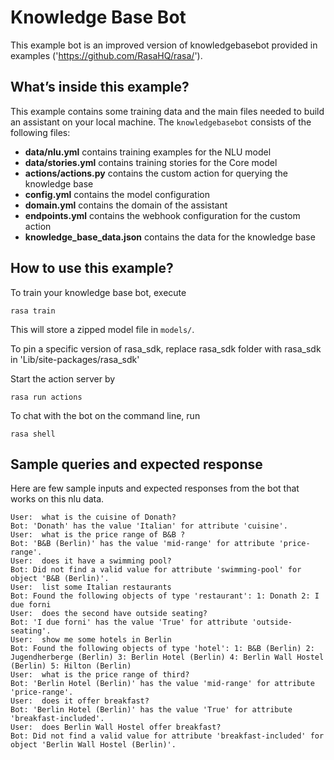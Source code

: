 # Knowledge Base Bot

This example bot is an improved version of knowledgebasebot provided in examples ('https://github.com/RasaHQ/rasa/'). 

## What’s inside this example?

This example contains some training data and the main files needed to build an
assistant on your local machine. The `knowledgebasebot` consists of the following files:

- **data/nlu.yml** contains training examples for the NLU model
- **data/stories.yml** contains training stories for the Core model
- **actions/actions.py** contains the custom action for querying the knowledge base
- **config.yml** contains the model configuration
- **domain.yml** contains the domain of the assistant
- **endpoints.yml** contains the webhook configuration for the custom action
- **knowledge_base_data.json** contains the data for the knowledge base

## How to use this example?

To train your knowledge base bot, execute
```
rasa train
```
This will store a zipped model file in `models/`.

To pin a specific version of rasa_sdk, replace rasa_sdk folder with rasa_sdk in 'Lib/site-packages/rasa_sdk'


Start the action server by
```
rasa run actions
```

To chat with the bot on the command line, run
```
rasa shell
```

## Sample queries and expected response

Here are few sample inputs and expected responses from the bot that works on this nlu data.

```
User:  what is the cuisine of Donath?
Bot: 'Donath' has the value 'Italian' for attribute 'cuisine'.
User:  what is the price range of B&B ?
Bot: 'B&B (Berlin)' has the value 'mid-range' for attribute 'price-range'.
User:  does it have a swimming pool?
Bot: Did not find a valid value for attribute 'swimming-pool' for object 'B&B (Berlin)'.
User:  list some Italian restaurants
Bot: Found the following objects of type 'restaurant': 1: Donath 2: I due forni
User:  does the second have outside seating?
Bot: 'I due forni' has the value 'True' for attribute 'outside-seating'.
User:  show me some hotels in Berlin
Bot: Found the following objects of type 'hotel': 1: B&B (Berlin) 2: Jugendherberge (Berlin) 3: Berlin Hotel (Berlin) 4: Berlin Wall Hostel (Berlin) 5: Hilton (Berlin)
User:  what is the price range of third?
Bot: 'Berlin Hotel (Berlin)' has the value 'mid-range' for attribute 'price-range'.
User:  does it offer breakfast?
Bot: 'Berlin Hotel (Berlin)' has the value 'True' for attribute 'breakfast-included'.
User:  does Berlin Wall Hostel offer breakfast?
Bot: Did not find a valid value for attribute 'breakfast-included' for object 'Berlin Wall Hostel (Berlin)'.
```